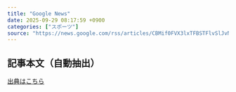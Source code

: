 ```yaml
---
title: "Google News"
date: 2025-09-29 08:17:59 +0900
categories: ["スポーツ"]
source: "https://news.google.com/rss/articles/CBMif0FVX3lxTFBSTFlvSlJvNXJQNlFteXhlZzA5Y2szTWFUOHVGUFFtcVZMbXQxVFhlT2NaOEJkdGpES1hLeDVJUkllaER5bGVSbjE5bW9rREwxZE95TVRQek0wM2txVWxjTXQzTG9RS2VLTlhuZjNmRUpjNzNOVXowWUZ5cjdKVnM?oc=5"
---
```


## 記事本文（自動抽出）
<body class="y0K44d EA71Tc" id="readabilityBody"></body>

[出典はこちら](https://news.google.com/rss/articles/CBMif0FVX3lxTFBSTFlvSlJvNXJQNlFteXhlZzA5Y2szTWFUOHVGUFFtcVZMbXQxVFhlT2NaOEJkdGpES1hLeDVJUkllaER5bGVSbjE5bW9rREwxZE95TVRQek0wM2txVWxjTXQzTG9RS2VLTlhuZjNmRUpjNzNOVXowWUZ5cjdKVnM?oc=5)
